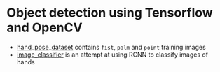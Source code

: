 # Object detection using Tensorflow and OpenCV

* [hand_pose_dataset](https://github.com/parvudan/object_det/tree/master/hand_pose_dataset) contains `fist`, `palm` and `point` training images
* [image_classifier](https://github.com/parvudan/object_det/tree/master/image_classifier) is an attempt at using RCNN to classify images of hands

